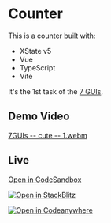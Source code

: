 # Counter

This is a counter built with:

- XState v5
- Vue
- TypeScript
- Vite

It's the 1st task of the [7 GUIs](https://eugenkiss.github.io/7guis).

## Demo Video

[7GUIs -- cute -- 1.webm](https://github.com/tsxoxo/xstate/assets/59713582/64b224b3-3a72-497f-9933-6a0c1dc6c01d)

## Live

[Open in CodeSandbox](https://codesandbox.io/p/sandbox/github/statelyai/xstate/tree/main/examples/7guis-1-counter-vue)

[![Open in StackBlitz](https://developer.stackblitz.com/img/open_in_stackblitz.svg)](https://stackblitz.com/github/statelyai/xstate/tree/main/examples/7guis-1-counter-vue)

[![Open in Codeanywhere](https://codeanywhere.com/img/open-in-codeanywhere-btn.svg)](https://app.codeanywhere.com/#https://github.com/statelyai/xstate)
